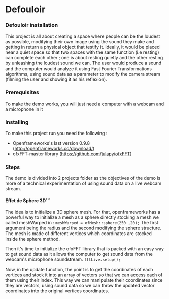 # Defouloir


### Defouloir installation

This project is all about creating a space where people can be the loudest as possible, modifying their own image using the sound they make and getting in return a physical object that testify it. Ideally, it would be placed near a quiet space so that two spaces with the same function (i.e resting) can complete each other ; one is about resting quietly and the other resting by unleashing the loudest sound we can. The user would produce a sound and the computer would analyze it using Fast Fourier Transformations algorithms, using sound data as a parameter to modify the camera stream (filming the user and showing it as his reflexion).

### Prerequisites

To make the demo works, you will just need a computer with a webcam and a microphone in it

### Installing

To make this project run you need the following :

  * Openframeworks's last version 0.9.8 (http://openframeworks.cc/download/) 
  * ofxFFT-master library (https://github.com/julapy/ofxFFT)
    
    
### Steps

The demo is divided into 2 projects folder as the objectives of the demo is more of a technical experimentation of using sound data on a live webcam stream.

#### Effet de Sphere 3D```

The idea is to initialize a 3D sphere mesh. For that, openframeworks has a powerful way to initialize a mesh as a sphere directly stocking a mesh we called meshWarped in : 
```meshWarped = ofMesh::sphere(250 ,20);```
The first argument being the radius and the second modifying the sphere structure.
The mesh is made of different vertices which coordinates are stocked inside the sphere method. 

Then it's time to initialize the ofxFFT library that is packed with an easy way to get sound data as it allows the computer to get sound data from the webcam's microphone soundstream.
```fftLive.setup(); ```

Now, in the update function, the point is to get the coordinates of each vertices and stock it into an array of vectors so that we can access each of them using their index. This way we can manipulate their coordinates since they are vectors, using sound data so we can throw the updated vector coordinates into the original vertices coordinates.

